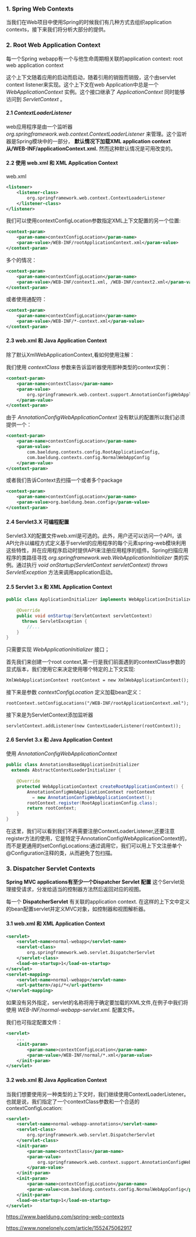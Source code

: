### 1. Spring Web Contexts

当我们在Web项目中使用Spring的时候我们有几种方式去组织application contexts，接下来我们将分析大部分的提供。

### 2. Root Web Application Context

每一个Spring webapp有一个与他生命周期相关联的application context: root web application context

这个上下文随着应用的启动而启动，随着引用的销毁而销毁，这个由servlet context listener来实现。这个上下文在web Application中总是一个 *WebApplicationContext* 实例。这个接口继承了 *ApplicationContext*  同时能够访问到 *ServletContext* 。

#### 2.1 *ContextLoaderListener*

web应用程序是由一个监听器 *org.springframework.web.context.ContextLoaderListener* 来管理。这个监听器是Spring模块中的一部分， **默认情况下加载XML application context 从/WEB-INF/applicationContext.xml.** 然而这种默认情况是可用改变的。

#### 2.2 使用 web.xml 和 XML Application Context

web.xml

```xml
<listener>
    <listener-class>
        org.springframework.web.context.ContextLoaderListener
    </listener-class>
</listener>
```

我们可以使用contextConfigLocation参数指定XML上下文配置的另一个位置:

```xml
<context-param>
    <param-name>contextConfigLocation</param-name>
    <param-value>/WEB-INF/rootApplicationContext.xml</param-value>
</context-param>
```

多个的情况：

```xml
<context-param>
    <param-name>contextConfigLocation</param-name>
    <param-value>/WEB-INF/context1.xml, /WEB-INF/context2.xml</param-value>
</context-param>
```

或者使用通配符：

```xml
<context-param>
    <param-name>contextConfigLocation</param-name>
    <param-value>/WEB-INF/*-context.xml</param-value>
</context-param>
```

#### 2.3 web.xml 和 Java Application Context

除了默认XmlWebApplicationContext,看如何使用注解：

我们使用 *contextClass* 参数来告诉监听器使用那种类型的context实例：

```xml
<context-param>
    <param-name>contextClass</param-name>
    <param-value>
        org.springframework.web.context.support.AnnotationConfigWebApplicationContext
    </param-value>
</context-param>
```

 由于 *AnnotationConfigWebApplicationContext*  没有默认的配置所以我们必须提供一个：

```xml
<context-param>
    <param-name>contextConfigLocation</param-name>
    <param-value>
        com.baeldung.contexts.config.RootApplicationConfig,
        com.baeldung.contexts.config.NormalWebAppConfig
    </param-value>
</context-param>
```

或者我们告诉Context去扫描一个或者多个package

```xml
<context-param>
    <param-name>contextConfigLocation</param-name>
    <param-value>org.baeldung.bean.config</param-value>
</context-param>
```

#### 2.4 Servlet3.X 可编程配置

Servlet3.X的配置文件web.xml是可选的。此外，用户还可以访问一个API，该API允许以编程方式定义基于servlet的应用程序的每个元素spring-web模块利用这些特性，并在应用程序启动时提供API来注册应用程序的组件。Spring扫描应用程序的类路径寻找 *org.springframework.web.WebApplicationInitializer*  类的实例。通过执行 *void onStartup(ServletContext servletContext) throws ServletException* 方法来调用application启动。

#### 2.5 Servlet 3.x 和 XML Application Context

```java
public class ApplicationInitializer implements WebApplicationInitializer {
     
    @Override
    public void onStartup(ServletContext servletContext) 
      throws ServletException {
        //...
    }
}
```

只需要实现 *WebApplicationInitializer* 接口；

首先我们来创建一个root context,第一行是我们前面遇到的contextClass参数的显式版本，我们使用它来决定使用哪个特定的上下文实现:

```reStructuredText
XmlWebApplicationContext rootContext = new XmlWebApplicationContext();
```

接下来是参数 *contextConfigLocation*  定义加载bean定义：

```
rootContext.setConfigLocations("/WEB-INF/rootApplicationContext.xml");
```

接下来是为ServletContext添加监听器

```
servletContext.addListener(new ContextLoaderListener(rootContext));
```

#### 2.6 Servlet 3.x 和 Java Application Context

使用 *AnnotationConfigWebApplicationContext*  

```java
public class AnnotationsBasedApplicationInitializer 
  extends AbstractContextLoaderInitializer {
  
    @Override
    protected WebApplicationContext createRootApplicationContext() {
        AnnotationConfigWebApplicationContext rootContext
          = new AnnotationConfigWebApplicationContext();
        rootContext.register(RootApplicationConfig.class);
        return rootContext;
    }
}
```

在这里，我们可以看到我们不再需要注册ContextLoaderListener,还要注意register方法的使用，它是特定于AnnotationConfigWebApplicationContext的，而不是更通用的setConfigLocations:通过调用它，我们可以用上下文注册单个@Configuration注释的类，从而避免了包扫描。

### 3. Dispatcher Servlet Contexts

**Spring MVC applications有至少一个Dispatcher Servlet 配置**  这个Servlet处理接受请求，分发给适当的控制器方法然后返回对应的视图。

每一个 **DispatcherServlet** 有关联的application context. 在这样的上下文中定义的bean配置servlet并定义MVC对象，如控制器和视图解析器。

#### 3.1 web.xml 和 XML Application Context

```xml
<servlet>
    <servlet-name>normal-webapp</servlet-name>
    <servlet-class>
        org.springframework.web.servlet.DispatcherServlet
    </servlet-class>
    <load-on-startup>1</load-on-startup>
</servlet>
<servlet-mapping>
    <servlet-name>normal-webapp</servlet-name>
    <url-pattern>/api/*</url-pattern>
</servlet-mapping>
```

如果没有另外指定，servlet的名称将用于确定要加载的XML文件,在例子中我们将使用 *WEB-INF/normal-webapp-servlet.xml*. 配置文件。

我们也可指定配置文件：

```xml
<servlet>
    ...
    <init-param>
        <param-name>contextConfigLocation</param-name>
        <param-value>/WEB-INF/normal/*.xml</param-value>
    </init-param>
</servlet>
```

#### 3.2 web.xml 和 Java Application Context

当我们想要使用另一种类型的上下文时，我们继续使用ContextLoaderListener。也就是说，我们指定了一个contextClass参数和一个合适的contextConfigLocation:

```xml
<servlet>
    <servlet-name>normal-webapp-annotations</servlet-name>
    <servlet-class>
        org.springframework.web.servlet.DispatcherServlet
    </servlet-class>
    <init-param>
        <param-name>contextClass</param-name>
        <param-value>
            org.springframework.web.context.support.AnnotationConfigWebApplicationContext
        </param-value>
    </init-param>
    <init-param>
        <param-name>contextConfigLocation</param-name>
        <param-value>com.baeldung.contexts.config.NormalWebAppConfig</param-value>
    </init-param>
    <load-on-startup>1</load-on-startup>
</servlet>
```

https://www.baeldung.com/spring-web-contexts

https://www.nonelonely.com/article/1552475062917







